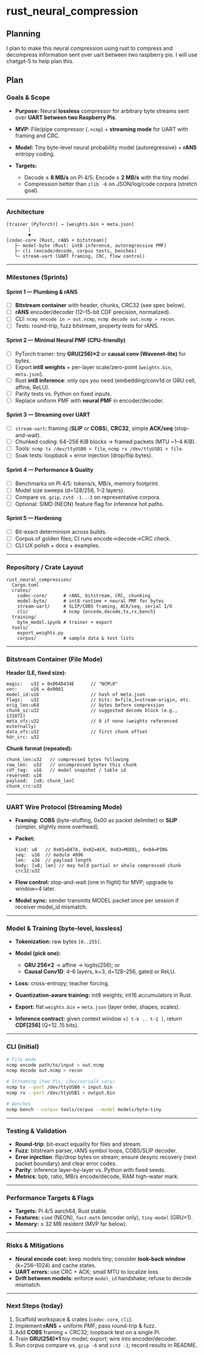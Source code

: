 # rust_neural_compression
## Planning
I plan to make this neural compression using rust to compress and decompress information sent over uart between two raspberry pis.
I will use chatgpt-5 to help plan this.

## Plan
### Goals & Scope

* **Purpose:** Neural **lossless** compressor for arbitrary byte streams sent over **UART between two Raspberry Pis**.
* **MVP:** File/pipe compressor (`.ncmp`) + **streaming mode** for UART with framing and CRC.
* **Model:** Tiny byte-level neural probability model (autoregressive) + **rANS** entropy coding.
* **Targets:**

  * Decode ≥ **8 MB/s** on Pi 4/5; Encode ≥ **2 MB/s** with the tiny model.
  * Compression better than `zlib -6` on JSON/log/code corpora (stretch goal).

---

### Architecture

```
[trainer (PyTorch)] → [weights.bin + meta.json]
        │
        ▼
[codec-core (Rust, rANS + bitstream)]
   ├─ model-byte (Rust: int8 inference, autoregressive PMF)
   ├─ cli (encode/decode, corpus tests, benches)
   └─ stream-uart (UART framing, CRC, flow control)
```

---

### Milestones (Sprints)

#### Sprint 1 — Plumbing & rANS

* [ ] **Bitstream container** with header, chunks, CRC32 (see spec below).
* [ ] **rANS** encoder/decoder (12–15-bit CDF precision, normalized).
* [ ] CLI: `ncmp encode in > out.ncmp`, `ncmp decode out.ncmp > recon`.
* [ ] Tests: round-trip, fuzz bitstream, property tests for rANS.

#### Sprint 2 — Minimal Neural PMF (CPU-friendly)

* [ ] PyTorch trainer: tiny **GRU(256)×2** or **causal conv (Wavenet-lite)** for bytes.
* [ ] Export **int8 weights** + per-layer scale/zero-point (`weights.bin`, `meta.json`).
* [ ] Rust **int8 inference**: only ops you need (embedding/conv1d or GRU cell, affine, ReLU).
* [ ] Parity tests vs. Python on fixed inputs.
* [ ] Replace uniform PMF with **neural PMF** in encoder/decoder.

#### Sprint 3 — Streaming over UART

* [ ] `stream-uart`: framing (**SLIP** or **COBS**), **CRC32**, simple **ACK/seq** (stop-and-wait).
* [ ] Chunked coding: 64–256 KiB blocks → framed packets (MTU \~1–4 KiB).
* [ ] Tools: `ncmp tx /dev/ttyUSB0 < file`, `ncmp rx /dev/ttyUSB1 > file`.
* [ ] Soak tests: loopback + error injection (drop/flip bytes).

#### Sprint 4 — Performance & Quality

* [ ] Benchmarks on Pi 4/5: tokens/s, MB/s, memory footprint.
* [ ] Model size sweeps (d=128/256, 1–2 layers).
* [ ] Compare vs. `gzip`, `zstd -1..-3` on representative corpora.
* [ ] Optional: SIMD (NEON) feature flag for inference hot paths.

#### Sprint 5 — Hardening

* [ ] Bit-exact determinism across builds.
* [ ] Corpus of golden files; CI runs encode→decode→CRC check.
* [ ] CLI UX polish + docs + examples.

---

### Repository / Crate Layout

```
rust_neural_compression/
  Cargo.toml
  crates/
    codec-core/      # rANS, bitstream, CRC, chunking
    model-byte/      # int8 runtime + neural PMF for bytes
    stream-uart/     # SLIP/COBS framing, ACK/seq, serial I/O
    cli/             # ncmp {encode,decode,tx,rx,bench}
  training/
    byte_model.ipynb # trainer + export
  tools/
    export_weights.py
    corpus/          # sample data & test lists
```

---

### Bitstream Container (File Mode)

**Header (LE, fixed size):**

```
magic:   u32 = 0x004D434E      // "NCM\0"
ver:     u16 = 0x0001
model_id:u16                   // hash of meta.json
flags:   u32                   // bits: 0=file,1=stream-origin, etc.
orig_len:u64                   // bytes before compression
chunk_sz:u32                   // suggested decode block (e.g., 131072)
meta_ofs:u32                   // 0 if none (weights referenced externally)
data_ofs:u32                   // first chunk offset
hdr_crc: u32
```

**Chunk format (repeated):**

```
chunk_len:u32   // compressed bytes following
raw_len:  u32   // uncompressed bytes this chunk
cdf_tag:  u16   // model snapshot / table id
reserved: u16
payload:  [u8; chunk_len]
chunk_crc:u32
```

---

### UART Wire Protocol (Streaming Mode)

* **Framing:** **COBS** (byte-stuffing, 0x00 as packet delimiter) or **SLIP** (simpler, slightly more overhead).
* **Packet:**

  ```
  kind: u8   // 0x01=DATA, 0x02=ACK, 0x03=MODEL, 0x04=PING
  seq:  u16  // modulo 4096
  len:  u16  // payload length
  body: [u8; len] // may hold partial or whole compressed chunk
  crc32:u32
  ```
* **Flow control:** stop-and-wait (one in flight) for MVP; upgrade to window=4 later.
* **Model sync:** sender transmits MODEL packet once per session if receiver model\_id mismatch.

---

### Model & Training (byte-level, lossless)

* **Tokenization:** raw bytes `[0..255]`.
* **Model (pick one):**

  * **GRU 256×2** → affine → logits(256); or
  * **Causal Conv1D**: 4–6 layers, k=3, d=128–256, gated or ReLU.
* **Loss:** cross-entropy; teacher forcing.
* **Quantization-aware training:** int8 weights; int16 accumulators in Rust.
* **Export:** flat `weights.bin` + `meta.json` (layer order, shapes, scales).
* **Inference contract:** given context window `x[ t-k .. t-1 ]`, return **CDF\[256]** (Q=12..15 bits).

---

### CLI (initial)

```bash
# File mode
ncmp encode path/to/input > out.ncmp
ncmp decode out.ncmp > recon

# Streaming (two Pis, /dev/serialX vary)
ncmp tx --port /dev/ttyUSB0 < input.bin
ncmp rx --port /dev/ttyUSB1 > output.bin

# Benches
ncmp bench --corpus tools/corpus --model models/byte-tiny
```

---

### Testing & Validation

* **Round-trip**: bit-exact equality for files and stream.
* **Fuzz**: bitstream parser, rANS symbol loops, COBS/SLIP decoder.
* **Error injection**: flip/drop bytes on stream; ensure desync recovery (next packet boundary) and clear error codes.
* **Parity**: inference layer-by-layer vs. Python with fixed seeds.
* **Metrics**: bpb, ratio, MB/s encode/decode, RAM high-water mark.

---

### Performance Targets & Flags

* **Targets:** Pi 4/5 aarch64, Rust stable.
* **Features:** `simd` (NEON), `fast-math` (encoder only), `tiny-model` (GRU×1).
* **Memory:** ≤ 32 MB resident (MVP far below).

---

### Risks & Mitigations

* **Neural encode cost:** keep models tiny; consider **look-back window** (k=256–1024) and cache states.
* **UART errors:** use CRC + ACK; small MTU to localize loss.
* **Drift between models:** enforce `model_id` handshake; refuse to decode mismatch.

---

### Next Steps (today)

1. Scaffold workspace & crates (`codec-core`, `cli`).
2. Implement **rANS** + uniform PMF; pass round-trip & fuzz.
3. Add **COBS** framing + CRC32; loopback test on a single Pi.
4. Train **GRU(256)×1** toy model; export; wire into encoder/decoder.
5. Run corpus compare vs. `gzip -6` and `zstd -1`; record results in README.

